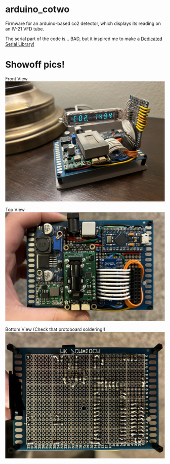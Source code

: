 # arduino_cotwo
Firmware for an arduino-based co2 detector, which displays its reading on an IV-21 VFD tube.

The serial part of the code is... BAD, but it inspired me to make a [Dedicated Serial Library!](https://github.com/timbermonson/arduino_SerialCLI)

# Showoff pics!
Front View
![Front](https://github.com/timbermonson/arduino_cotwo/blob/main/images/Front.jpg?raw=true)

Top View
![Front](https://github.com/timbermonson/arduino_cotwo/blob/main/images/Top.jpg?raw=true)

Bottom View (Check that protoboard soldering!)
![Bottom](https://github.com/timbermonson/arduino_cotwo/blob/main/images/Bottom_Mirrored.jpg?raw=true)
